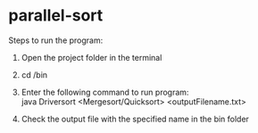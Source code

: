 # parallel-sort  
  
Steps to run the program:  
1. Open the project folder in the terminal  
  
2. cd /bin  
  
3. Enter the following command to run program:   
java Driversort <Mergesort/Quicksort> <ArraySizeMin> <ArraySizeMax> <ArraySizeIncr> <outputFilename.txt>  
  
4. Check the output file with the specified name in the bin folder  
